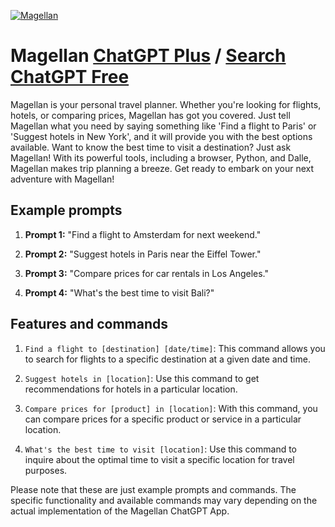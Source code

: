 
[![Magellan](https://files.oaiusercontent.com/file-SVFR05rR28wvTUNBoJg3k13M?se=2123-10-16T18%3A22%3A27Z&sp=r&sv=2021-08-06&sr=b&rscc=max-age%3D31536000%2C%20immutable&rscd=attachment%3B%20filename%3D9d389a85-0891-4431-8cb2-8e3c1bf7ae9f.png&sig=Ovl5FT8Vgs1rMB4TIuAtMwJPNq7aIPtcXd8S8f9kNKI%3D)](https://chat.openai.com/g/g-jWh1i0cPG-magellan)

# Magellan [ChatGPT Plus](https://chat.openai.com/g/g-jWh1i0cPG-magellan) / [Search ChatGPT Free](https://gptcall.net/index.html#/?search=Magellan)

Magellan is your personal travel planner. Whether you're looking for flights, hotels, or comparing prices, Magellan has got you covered. Just tell Magellan what you need by saying something like 'Find a flight to Paris' or 'Suggest hotels in New York', and it will provide you with the best options available. Want to know the best time to visit a destination? Just ask Magellan! With its powerful tools, including a browser, Python, and Dalle, Magellan makes trip planning a breeze. Get ready to embark on your next adventure with Magellan!

## Example prompts

1. **Prompt 1:** "Find a flight to Amsterdam for next weekend."

2. **Prompt 2:** "Suggest hotels in Paris near the Eiffel Tower."

3. **Prompt 3:** "Compare prices for car rentals in Los Angeles."

4. **Prompt 4:** "What's the best time to visit Bali?"

## Features and commands

1. `Find a flight to [destination] [date/time]`: This command allows you to search for flights to a specific destination at a given date and time.

2. `Suggest hotels in [location]`: Use this command to get recommendations for hotels in a particular location.

3. `Compare prices for [product] in [location]`: With this command, you can compare prices for a specific product or service in a particular location.

4. `What's the best time to visit [location]`: Use this command to inquire about the optimal time to visit a specific location for travel purposes.

Please note that these are just example prompts and commands. The specific functionality and available commands may vary depending on the actual implementation of the Magellan ChatGPT App.


